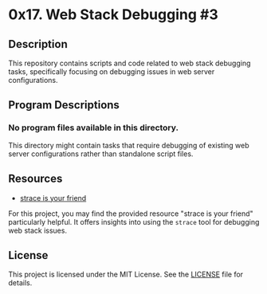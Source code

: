 # 0x17. Web Stack Debugging #3

## Description
This repository contains scripts and code related to web stack debugging tasks, specifically focusing on debugging issues in web server configurations.

## Program Descriptions

### No program files available in this directory.

This directory might contain tasks that require debugging of existing web server configurations rather than standalone script files.

## Resources

- [strace is your friend](https://github.com/iakev/alx-system_engineering-devops/blob/main/0x17-web_stack_debugging_3/0-strace_is_your_friend.pp)

For this project, you may find the provided resource "strace is your friend" particularly helpful. It offers insights into using the `strace` tool for debugging web stack issues.

## License
This project is licensed under the MIT License. See the [LICENSE](https://github.com/iakev/alx-system_engineering-devops/blob/main/LICENSE.md) file for details.

